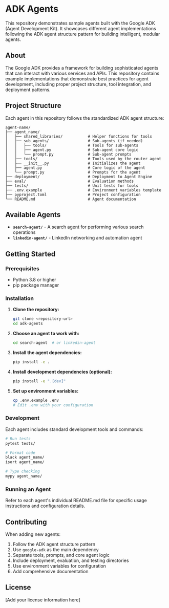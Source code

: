 # ADK Agents

This repository demonstrates sample agents built with the Google ADK (Agent Development Kit). It showcases different agent implementations following the ADK agent structure pattern for building intelligent, modular agents.

## About

The Google ADK provides a framework for building sophisticated agents that can interact with various services and APIs. This repository contains example implementations that demonstrate best practices for agent development, including proper project structure, tool integration, and deployment patterns.

## Project Structure

Each agent in this repository follows the standardized ADK agent structure:

```
agent-name/
├── agent_name/
│   ├── shared_libraries/           # Helper functions for tools
│   ├── sub_agents/                 # Sub-agents (if needed)
│   │   ├── tools/                  # Tools for sub-agents
│   │   ├── agent.py                # Sub-agent core logic
│   │   └── prompt.py               # Sub-agent prompts
│   ├── tools/                      # Tools used by the router agent
│   ├── __init__.py                 # Initializes the agent
│   ├── agent.py                    # Core logic of the agent
│   └── prompt.py                   # Prompts for the agent
├── deployment/                     # Deployment to Agent Engine
├── eval/                           # Evaluation methods
├── tests/                          # Unit tests for tools
├── .env.example                    # Environment variables template
├── pyproject.toml                  # Project configuration
└── README.md                       # Agent documentation
```

## Available Agents

- **`search-agent/`** - A search agent for performing various search operations
- **`linkedin-agent/`** - LinkedIn networking and automation agent

## Getting Started

### Prerequisites

- Python 3.8 or higher
- pip package manager

### Installation

1. **Clone the repository:**
   ```bash
   git clone <repository-url>
   cd adk-agents
   ```

2. **Choose an agent to work with:**
   ```bash
   cd search-agent  # or linkedin-agent
   ```

3. **Install the agent dependencies:**
   ```bash
   pip install -e .
   ```

4. **Install development dependencies (optional):**
   ```bash
   pip install -e ".[dev]"
   ```

5. **Set up environment variables:**
   ```bash
   cp .env.example .env
   # Edit .env with your configuration
   ```

### Development

Each agent includes standard development tools and commands:

```bash
# Run tests
pytest tests/

# Format code
black agent_name/
isort agent_name/

# Type checking
mypy agent_name/
```

### Running an Agent

Refer to each agent's individual README.md file for specific usage instructions and configuration details.

## Contributing

When adding new agents:

1. Follow the ADK agent structure pattern
2. Use `google-adk` as the main dependency
3. Separate tools, prompts, and core agent logic
4. Include deployment, evaluation, and testing directories
5. Use environment variables for configuration
6. Add comprehensive documentation

## License

[Add your license information here]